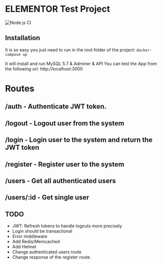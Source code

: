 # ELEMENTOR Test Project

![Node.js CI](https://github.com/drizzef/elementor/workflows/Node.js%20CI/badge.svg?branch=master)

## Installation

It is so easy you just need to run in the root folder of the project:
`docker-compose up`

It will install and run MySQL 5.7 & Adminer & API
You can test the App from the following url: http://localhost:3000

# Routes

## /auth - Authenticate JWT token.

## /logout - Logout user from the system

## /login - Login user to the system and return the JWT token

## /register - Register user to the system

## /users - Get all authenticated users

## /users/:id - Get single user

## TODO

- JWT: Refresh tokens to handle logouts more precisely
- Login should be transactional
- Error middleware
- Add Redis/Memcached
- Add Helmet
- Change authenticated users route
- Change response of the register route.
